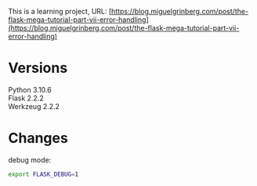  This is a learning project, URL:
 [https://blog.miguelgrinberg.com/post/the-flask-mega-tutorial-part-vii-error-handling](https://blog.miguelgrinberg.com/post/the-flask-mega-tutorial-part-vii-error-handling)

 # Versions
 Python 3.10.6 \
Flask 2.2.2 \
Werkzeug 2.2.2
 # Changes

 debug mode:
 ```bash
 export FLASK_DEBUG=1
 ```